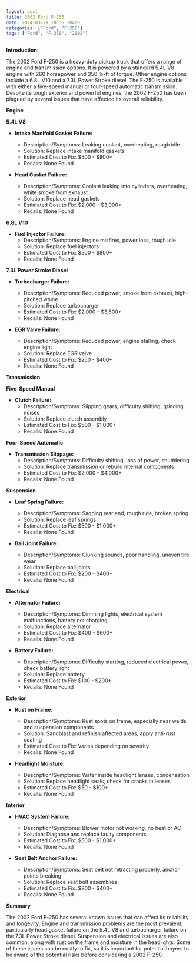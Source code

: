 ```yaml
---
layout: post
title: 2002 Ford F-250
date: 2024-03-29 10:36 -0400
categories: ["Ford", "F-250"]
tags: ["Ford", "F-250", "2002"]
---
```

**Introduction:**

The 2002 Ford F-250 is a heavy-duty pickup truck that offers a range of engine and transmission options. It is powered by a standard 5.4L V8 engine with 260 horsepower and 350 lb-ft of torque. Other engine options include a 6.8L V10 and a 7.3L Power Stroke diesel. The F-250 is available with either a five-speed manual or four-speed automatic transmission. Despite its tough exterior and powerful engines, the 2002 F-250 has been plagued by several issues that have affected its overall reliability.

**Engine**

**5.4L V8**

* **Intake Manifold Gasket Failure:**
  * Description/Symptoms: Leaking coolant, overheating, rough idle
  * Solution: Replace intake manifold gaskets
  * Estimated Cost to Fix: $500 - $800+
  * Recalls: None Found

* **Head Gasket Failure:**
  * Description/Symptoms: Coolant leaking into cylinders, overheating, white smoke from exhaust
  * Solution: Replace head gaskets
  * Estimated Cost to Fix: $2,000 - $3,000+
  * Recalls: None Found

**6.8L V10**

* **Fuel Injector Failure:**
  * Description/Symptoms: Engine misfires, power loss, rough idle
  * Solution: Replace fuel injectors
  * Estimated Cost to Fix: $500 - $800+
  * Recalls: None Found

**7.3L Power Stroke Diesel**

* **Turbocharger Failure:**
  * Description/Symptoms: Reduced power, smoke from exhaust, high-pitched whine
  * Solution: Replace turbocharger
  * Estimated Cost to Fix: $2,000 - $3,500+
  * Recalls: None Found

* **EGR Valve Failure:**
  * Description/Symptoms: Reduced power, engine stalling, check engine light
  * Solution: Replace EGR valve
  * Estimated Cost to Fix: $250 - $400+
  * Recalls: None Found

**Transmission**

**Five-Speed Manual**

* **Clutch Failure:**
  * Description/Symptoms: Slipping gears, difficulty shifting, grinding noises
  * Solution: Replace clutch assembly
  * Estimated Cost to Fix: $500 - $1,000+
  * Recalls: None Found

**Four-Speed Automatic**

* **Transmission Slippage:**
  * Description/Symptoms: Difficulty shifting, loss of power, shuddering
  * Solution: Replace transmission or rebuild internal components
  * Estimated Cost to Fix: $2,000 - $4,000+
  * Recalls: None Found

**Suspension**

* **Leaf Spring Failure:**
  * Description/Symptoms: Sagging rear end, rough ride, broken spring
  * Solution: Replace leaf springs
  * Estimated Cost to Fix: $500 - $1,000+
  * Recalls: None Found

* **Ball Joint Failure:**
  * Description/Symptoms: Clunking sounds, poor handling, uneven tire wear
  * Solution: Replace ball joints
  * Estimated Cost to Fix: $200 - $400+
  * Recalls: None Found

**Electrical**

* **Alternator Failure:**
  * Description/Symptoms: Dimming lights, electrical system malfunctions, battery not charging
  * Solution: Replace alternator
  * Estimated Cost to Fix: $400 - $600+
  * Recalls: None Found

* **Battery Failure:**
  * Description/Symptoms: Difficulty starting, reduced electrical power, check battery light
  * Solution: Replace battery
  * Estimated Cost to Fix: $100 - $200+
  * Recalls: None Found

**Exterior**

* **Rust on Frame:**
  * Description/Symptoms: Rust spots on frame, especially near welds and suspension components
  * Solution: Sandblast and refinish affected areas, apply anti-rust coating
  * Estimated Cost to Fix: Varies depending on severity
  * Recalls: None Found

* **Headlight Moisture:**
  * Description/Symptoms: Water inside headlight lenses, condensation
  * Solution: Replace headlight seals, check for cracks in lenses
  * Estimated Cost to Fix: $50 - $100+
  * Recalls: None Found

**Interior**

* **HVAC System Failure:**
  * Description/Symptoms: Blower motor not working, no heat or AC
  * Solution: Diagnose and replace faulty components
  * Estimated Cost to Fix: $500 - $1,000+
  * Recalls: None Found

* **Seat Belt Anchor Failure:**
  * Description/Symptoms: Seat belt not retracting properly, anchor points breaking
  * Solution: Replace seat belt assemblies
  * Estimated Cost to Fix: $200 - $400+
  * Recalls: None Found

**Summary**

The 2002 Ford F-250 has several known issues that can affect its reliability and longevity. Engine and transmission problems are the most prevalent, particularly head gasket failure on the 5.4L V8 and turbocharger failure on the 7.3L Power Stroke diesel. Suspension and electrical issues are also common, along with rust on the frame and moisture in the headlights. Some of these issues can be costly to fix, so it is important for potential buyers to be aware of the potential risks before considering a 2002 F-250.
